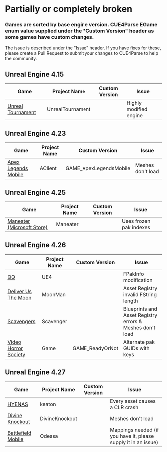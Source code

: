 # Partially or completely broken
### Games are sorted by base engine version. CUE4Parse EGame enum value supplied under the "Custom Version" header as some games have custom changes.
The issue is described under the "Issue" header. If you have fixes for these, please create a Pull Request to submit your changes to CUE4Parse to help the community.

## Unreal Engine 4.15
|Game|Project Name|Custom Version|Issue|
|--|--|--|--|
|[Unreal Tournament](https://store.epicgames.com/en-US/p/unreal-tournament)|UnrealTournament| |Highly modified engine|

## Unreal Engine 4.23
|Game|Project Name|Custom Version|Issue|
|--|--|--|--|
|[Apex Legends Mobile](https://play.google.com/store/apps/details?id=com.ea.gp.apexlegendsmobilefps)|AClient|GAME_ApexLegendsMobile|Meshes don't load|

## Unreal Engine 4.25
|Game|Project Name|Custom Version|Issue|
|--|--|--|--|
|[Maneater (Microsoft Store)](https://www.xbox.com/en-US/games/store/maneater/9p5b81kvdgp1)|Maneater| |Uses frozen pak indexes|

## Unreal Engine 4.26
|Game|Project Name|Custom Version|Issue|
|--|--|--|--|
|[QQ](https://play.google.com/store/apps/details?id=com.tencent.mobileqq)|UE4| |FPakInfo modification|
|[Deliver Us The Moon](https://store.steampowered.com/app/428660/Deliver_Us_The_Moon/)|MoonMan| |Asset Registry invalid FString length|
|[Scavengers](https://store.steampowered.com/app/1183940/Scavengers/)|Scavenger| |Blueprints and Asset Registry errors & Meshes don't load|
|[Video Horror Society](https://store.epicgames.com/en-US/p/vhs)|Game|GAME_ReadyOrNot|Alternate pak GUIDs with keys|

## Unreal Engine 4.27
|Game|Project Name|Custom Version|Issue|
|--|--|--|--|
|[HYENAS](https://store.steampowered.com/app/1989910/HYENAS/)|keaton| |Every asset causes a CLR crash|
|[Divine Knockout](https://store.steampowered.com/app/1294660/Divine_Knockout_DKO/)|DivineKnockout| |Meshes don't load|
|[Battlefield Mobile](https://play.google.com/store/apps/details?id=com.ea.gp.odessa)|Odessa| |Mappings needed (if you have it, please supply it in an issue)|
